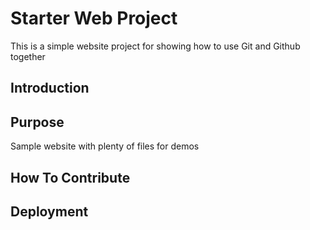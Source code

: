 # Starter Web Project

This is a simple website project for showing how to use Git and Github together

## Introduction

## Purpose

Sample website with plenty of files for demos

## How To Contribute

## Deployment
